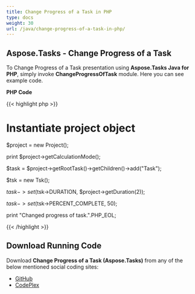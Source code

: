 ```yaml
---
title: Change Progress of a Task in PHP
type: docs
weight: 30
url: /java/change-progress-of-a-task-in-php/
---
```


## **Aspose.Tasks - Change Progress of a Task**
To Change Progress of a Task presentation using **Aspose.Tasks Java for PHP**, simply invoke **ChangeProgressOfTask** module. Here you can see example code.

**PHP Code**

{{< highlight php >}}

 # Instantiate project object

$project = new Project();

print $project->getCalculationMode();

$task = $project->getRootTask()->getChildren()->add("Task");

$tsk = new Tsk();

$task->set($tsk->DURATION, $project->getDuration(2));

$task->set($tsk->PERCENT_COMPLETE, 50);

print "Changed progress of task.".PHP_EOL;

{{< /highlight >}}
## **Download Running Code**
Download **Change Progress of a Task (Aspose.Tasks)** from any of the below mentioned social coding sites:

- [GitHub](https://github.com/aspose-tasks/Aspose.Tasks-for-Java/blob/master/Plugins/Aspose_Tasks_Java_for_PHP/src/aspose/tasks/WorkingWithTasks/ChangeProgressOfTask.php)
- [CodePlex](https://asposetasksjavaphp.codeplex.com/SourceControl/latest#src/aspose/tasks/WorkingWithTasks/ChangeProgressOfTask.php)
